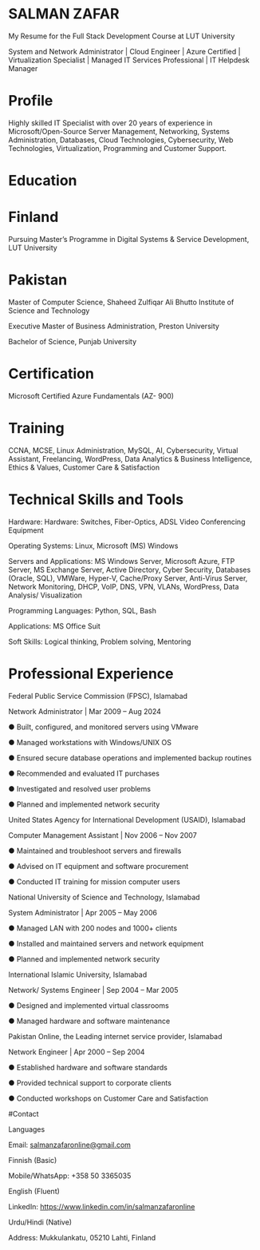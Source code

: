 # SALMAN ZAFAR
My Resume for the Full Stack Development Course at LUT University

 

System and Network Administrator | Cloud Engineer | Azure Certified | Virtualization Specialist | Managed IT Services Professional | IT Helpdesk Manager

 

# Profile

 

Highly skilled IT Specialist with over 20 years of experience in Microsoft/Open-Source Server Management, Networking, Systems Administration, Databases, Cloud Technologies, Cybersecurity, Web Technologies, Virtualization, Programming and Customer Support.

 

# Education

 

# Finland

 Pursuing Master’s Programme in Digital Systems & Service Development, LUT University

# Pakistan

 Master of Computer Science, Shaheed Zulfiqar Ali Bhutto Institute of Science and Technology

 Executive Master of Business Administration, Preston University

 Bachelor of Science, Punjab University

 

# Certification

 

Microsoft Certified Azure Fundamentals (AZ- 900)

 

# Training

 

CCNA, MCSE, Linux Administration, MySQL, AI, Cybersecurity, Virtual Assistant, Freelancing, WordPress, Data Analytics & Business Intelligence, Ethics & Values, Customer Care & Satisfaction

 

# Technical Skills and Tools

Hardware:                             Hardware:                             Switches, Fiber-Optics, ADSL Video Conferencing Equipment

Operating Systems:               Linux, Microsoft (MS) Windows

Servers and Applications:    MS Windows Server, Microsoft Azure, FTP Server, MS Exchange Server, Active Directory, Cyber Security, Databases (Oracle, SQL), VMWare,        Hyper-V, Cache/Proxy Server, Anti-Virus Server, Network Monitoring, DHCP, VoIP, DNS, VPN, VLANs, WordPress, Data Analysis/ Visualization

Programming Languages:   Python, SQL, Bash

Applications:                         MS Office Suit

Soft Skills:                              Logical thinking, Problem solving, Mentoring

 

 

 

 

 

 

 

 

# Professional Experience


Federal Public Service Commission (FPSC), Islamabad

Network Administrator | Mar 2009 – Aug 2024

 

●        Built, configured, and monitored servers using VMware

●        Managed workstations with Windows/UNIX OS

●        Ensured secure database operations and implemented backup routines

●        Recommended and evaluated IT purchases

●        Investigated and resolved user problems

●        Planned and implemented network security

 

United States Agency for International Development (USAID), Islamabad

Computer Management Assistant | Nov 2006 – Nov 2007

 

●        Maintained and troubleshoot servers and firewalls

●        Advised on IT equipment and software procurement

●        Conducted IT training for mission computer users

 

National University of Science and Technology, Islamabad

System Administrator | Apr 2005 – May 2006

 

●        Managed LAN with 200 nodes and 1000+ clients

●        Installed and maintained servers and network equipment

●        Planned and implemented network security

 

International Islamic University, Islamabad

Network/ Systems Engineer | Sep 2004 – Mar 2005

 

●        Designed and implemented virtual classrooms

●        Managed hardware and software maintenance

 

Pakistan Online, the Leading internet service provider, Islamabad

Network Engineer | Apr 2000 – Sep 2004

 

●        Established hardware and software standards

●        Provided technical support to corporate clients

●        Conducted workshops on Customer Care and Satisfaction

 

#Contact                                                                                                     

Languages

Email: salmanzafaronline@gmail.com

Finnish (Basic)

Mobile/WhatsApp: +358 50 3365035

English (Fluent)

LinkedIn: https://www.linkedin.com/in/salmanzafaronline

Urdu/Hindi (Native)

Address: Mukkulankatu, 05210 Lahti, Finland

 

 
